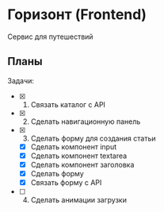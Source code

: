 # Горизонт (Frontend)

Сервис для путешествий

## Планы

Задачи:

- [x] 1. Связать каталог с API
- [x] 2. Сделать навигационную панель
- [x] 3. Сделать форму для создания статьи
    - [x] Сделать компонент input
    - [x] Сделать компонент textarea
    - [x] Сделать компонент заголовка
    - [x] Сделать форму
    - [x] Связать форму с API
- [ ] 4. Сделать анимации загрузки
